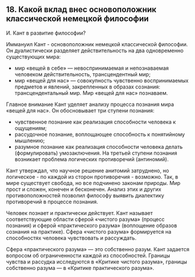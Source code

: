 ﻿## 18. Какой вклад внес основоположник классической немецкой философии
И. Кант в развитие философии?

Иммануил Кант - основоположник немецкой классической философии.
Он дуалистически разделяет действительность на два одновременно
существующих мира:

- мир «вещей в себе» — невоспринимаемая и непознаваемая человеком
  действительность, трансцендентный мир;
- мир «вещей для нас» — совокупность чувственно воспринимаемых предметов
  и явлений, закрепленных в образах сознания: трансцендентальный мир.
  Мир «вещей для нас» познаваем.

Главное внимание Кант уделяет анализу процесса познания мира «вещей для нас».
Он обосновывает три ступени познания:

- чувственное познание как реализация способности человека к ощущениям; 
- рассудочное познание, воплощающее способность к понятийному мышлению;
- разумное познание как реализация способности человека делать (формулировать)
  умозаключения. На третьей ступени познания возникает проблема логических
  противоречий (антиномий).

Кант утверждал, что научное решение анитомий затруднено, но логическое -
по каждой из сторон противоречия - возможно. 
Так, в мире существует свобода, но все подчинено законам природы.
Мир прост и сложен, конечен и бесконечен. 
Анализ этих и других противоположностей позволил философу выявить диалектику
противоречий в процессе познания.

Человек познает и практически действует. Кант называет соответствующие
области сферой «чистого разума» (процесс познания) и сферой «практического
разума» (воплощение образов сознания на практике). 
Сфера «чистого разума» формируется на способностях человека чувствовать
и рассуждать. 

Сфера «практического разума» — это собственно разум. Кант задается вопросом
об ограниченности каждой из способностей. Границы чувства и рассудка
исследуются в «Критике чистого разума», границы собственно разума —
в «Критике практического разума».

